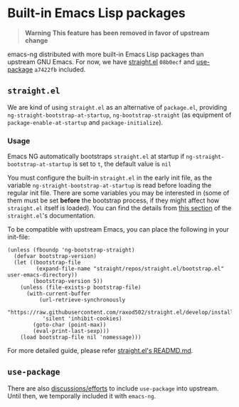 # Built-in Emacs Lisp packages

> **Warning**
> **This feature has been removed in favor of upstream change**

emacs-ng distributed with more built-in Emacs Lisp packages than
upstream GNU Emacs.  For now, we have
[straight.el](https://github.com/raxod502/straight.el/tree/develop)
`08b0ecf` and [use-package](https://github.com/jwiegley/use-package)
`a7422fb` included.

## `straight.el`

We are kind of using `straight.el` as an alternative of `package.el`,
providing `ng-straight-bootstrap-at-startup`, `ng-bootstrap-straight`
(as equipment of `package-enable-at-startup` and
`package-initialize`).

### Usage

Emacs NG automatically bootstraps `straight.el` at startup if
`ng-straight-bootstrap-at-startup` is set to `t`, the default value is
`nil`

You must configure the built-in `straight.el` in the early init file,
as the variable `ng-straight-bootstrap-at-startup` is read before
loading the regular init file. There are some variables you may be
interested in (some of them must be set **before** the bootstrap
process, if they might affect how `straight.el` itself is loaded). You
can find the details from [this
section](https://github.com/raxod502/straight.el/tree/develop#getting-started)
of the `straight.el`'s documentation.

To be compatible with upstream Emacs, you can place the following in
your init-file:

```
(unless (fboundp 'ng-bootstrap-straight)
  (defvar bootstrap-version)
  (let ((bootstrap-file
         (expand-file-name "straight/repos/straight.el/bootstrap.el" user-emacs-directory))
        (bootstrap-version 5))
    (unless (file-exists-p bootstrap-file)
      (with-current-buffer
          (url-retrieve-synchronously
           "https://raw.githubusercontent.com/raxod502/straight.el/develop/install.el"
           'silent 'inhibit-cookies)
        (goto-char (point-max))
        (eval-print-last-sexp)))
    (load bootstrap-file nil 'nomessage)))
```

For more detailed guide, please refer [straight.el's
READMD.md](https://github.com/raxod502/straight.el/blob/develop/README.md).

## `use-package`

There are also
[discussions/efforts](https://github.com/jwiegley/use-package/issues/282)
to include `use-package` into upstream. Until then, we temporally
included it with `emacs-ng`.
